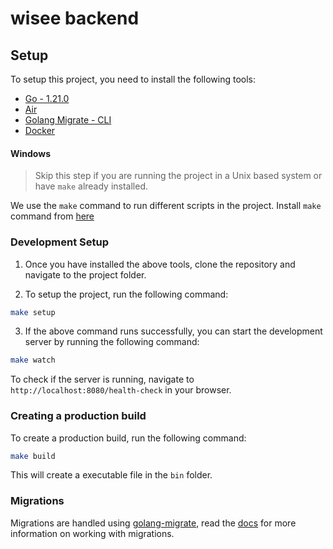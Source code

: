 # wisee backend

## Setup

To setup this project, you need to install the following tools:

-   [Go - 1.21.0](https://go.dev/dl/)
-   [Air](https://github.com/cosmtrek/air)
-   [Golang Migrate - CLI](https://github.com/golang-migrate/migrate/tree/master/cmd/migrate)
-   [Docker](https://www.docker.com/get-started/)

#### Windows

> Skip this step if you are running the project in a Unix based system or have `make` already installed.

We use the `make` command to run different scripts in the project. Install `make` command from [here](https://gnuwin32.sourceforge.net/packages/make.htm)

### Development Setup

1. Once you have installed the above tools, clone the repository and navigate to the project folder.

2. To setup the project, run the following command:

```bash
make setup
```

3. If the above command runs successfully, you can start the development server by running the following command:

```bash
make watch
```

To check if the server is running, navigate to `http://localhost:8080/health-check` in your browser.

### Creating a production build

To create a production build, run the following command:

```bash
make build
```

This will create a executable file in the `bin` folder.

### Migrations

Migrations are handled using [golang-migrate](https://github.com/golang-migrate/migrate), read the [docs](https://github.com/golang-migrate/migrate/blob/master/database/postgres/TUTORIAL.md) for more information on working with migrations.

